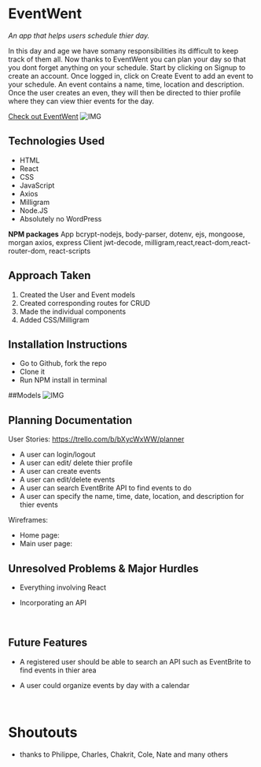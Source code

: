 # EventWent

*An app that helps users schedule thier day.*
 
In this day and age we have somany responsibilities its difficult to keep track of them all. Now thanks to EventWent you can plan your day so that you dont forget anything on your schedule. Start by clicking on Signup to create an account. Once logged in, click on Create Event to add an event to your schedule. An event contains a name, time, location and description. Once the user creates an even, they will then be directed to thier profile where they can view thier events for the day.

[Check out EventWent](https://hidden-fortress-50626.herokuapp.com/)
![IMG](https://i.imgur.com/UcuDYs4.png)



## Technologies Used
- HTML
- React
- CSS
- JavaScript
- Axios
- Milligram
- Node.JS
- Absolutely no WordPress

**NPM packages**
App
bcrypt-nodejs, body-parser, dotenv, ejs, mongoose, morgan 
axios, express
Client
jwt-decode, milligram,react,react-dom,react-router-dom, react-scripts


## Approach Taken

1. Created the User and Event models
2. Created corresponding routes for CRUD
3. Made the individual components
4. Added CSS/Milligram


## Installation Instructions
- Go to Github, fork the repo
- Clone it 
- Run NPM install in terminal

##Models
![IMG](https://i.imgur.com/9Q7QwAG.png)


## Planning Documentation

User Stories: https://trello.com/b/bXycWxWW/planner
- A user can login/logout
- A user can edit/ delete thier profile
- A user can create events
- A user can edit/delete events
- A user can search EventBrite API to find events to do
- A user can specify the name, time, date, location, and description for thier events


Wireframes: 
- Home page: 
- Main user page: 






## Unresolved Problems & Major Hurdles
- Everything involving React
- Incorporating an API


  ​
## Future Features
- A registered user should be able to search an API such as EventBrite to find events in thier area

- A user could organize events by day with a calendar

  ​

# Shoutouts
- thanks to Philippe, Charles, Chakrit, Cole, Nate and many others